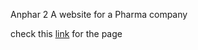 Anphar 2
A website for a Pharma company

check this [link](https://jayanthreddy687.github.io/Anphar--2-/) for the page 
